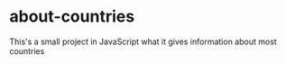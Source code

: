 # about-countries
This's a small project in JavaScript what it gives information about most countries
